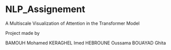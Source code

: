 # NLP_Assignement
A Multiscale Visualization of Attention in the Transformer Model

Project made by

BAMOUH Mohamed
KERAGHEL Imed
HEBROUNE Oussama
BOUAYAD Ghita
